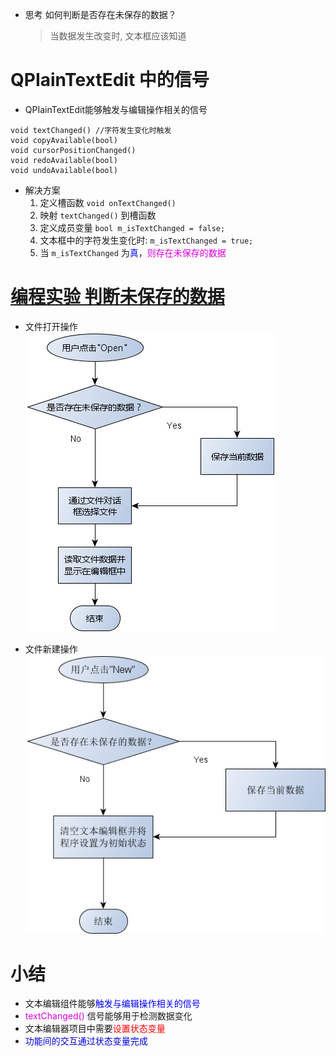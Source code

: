 - 思考
    如何判断是否存在未保存的数据？
    > 当数据发生改变时, 文本框应该知道

# QPIainTextEdit 中的信号
- QPIainTextEdit能够触发与编辑操作相关的信号
```cp
void textChanged() //字符发生变化时触发
void copyAvailable(bool)
void cursorPositionChanged()
void redoAvailable(bool)
void undoAvailable(bool)
```

- 解决方案
    1. 定义槽函数 `void onTextChanged()`
    2. 映射 `textChanged()` 到槽函数
    3. 定义成员变量 `bool m_isTextChanged = false;`
    4. 文本框中的字符发生变化时: `m_isTextChanged = true;`
    5. 当 `m_isTextChanged` 为<font color=blue>真</font>，<font color=#d0d>则存在未保存的数据</font>

# [<u>编程实验 判断未保存的数据</u>](code/036_Functional_interaction_in_text_editor)

- 文件打开操作
![](_v_images_036/1.png)

- 文件新建操作
![](_v_images_036/2.png)

# 小结
- 文本编辑组件能够<font color=blue>触发与编辑操作相关的信号</font>
- <font color=#d0d>textChanged()</font> 信号能够用于检测数据变化
- 文本编辑器项目中需要<font color=red>设置状态变量</font>
- <font color=#00d>功能间的交互通过状态变量完成</font>
